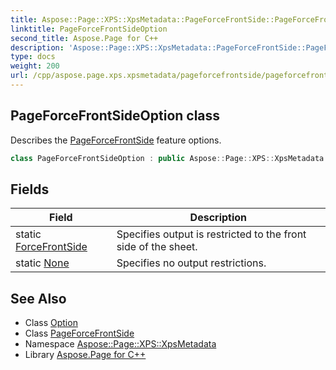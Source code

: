 ```yaml
---
title: Aspose::Page::XPS::XpsMetadata::PageForceFrontSide::PageForceFrontSideOption class
linktitle: PageForceFrontSideOption
second_title: Aspose.Page for C++
description: 'Aspose::Page::XPS::XpsMetadata::PageForceFrontSide::PageForceFrontSideOption class. Describes the PageForceFrontSide feature options in C++.'
type: docs
weight: 200
url: /cpp/aspose.page.xps.xpsmetadata/pageforcefrontside/pageforcefrontsideoption/
---
```

## PageForceFrontSideOption class


Describes the [PageForceFrontSide](../) feature options.

```cpp
class PageForceFrontSideOption : public Aspose::Page::XPS::XpsMetadata::Option
```

## Fields

| Field | Description |
| --- | --- |
| static [ForceFrontSide](./forcefrontside/) | Specifies output is restricted to the front side of the sheet. |
| static [None](./none/) | Specifies no output restrictions. |
## See Also

* Class [Option](../../option/)
* Class [PageForceFrontSide](../)
* Namespace [Aspose::Page::XPS::XpsMetadata](../../)
* Library [Aspose.Page for C++](../../../)
